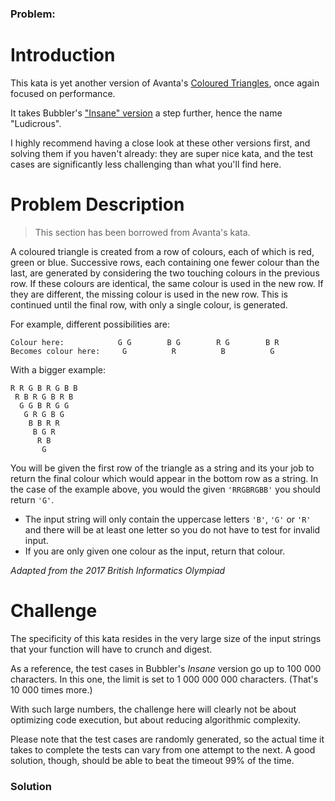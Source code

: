 ### Problem:
<h1 id="introduction">Introduction</h1>
<p>This kata is yet another version of Avanta&apos;s <a href="/kata/coloured-triangles" target="_blank">Coloured Triangles</a>, once again focused on performance.</p>
<p>It takes Bubbler&apos;s <a href="/kata/insane-coloured-triangles" target="_blank">&quot;Insane&quot; version</a> a step further, hence the name &quot;Ludicrous&quot;.</p>
<p>I highly recommend having a close look at these other versions first, and solving them if you haven&apos;t already: they are super nice kata, and the test cases are significantly less challenging than what you&apos;ll find here.</p>
<h1 id="problem-description">Problem Description</h1>
<blockquote>
<p>This section has been borrowed from Avanta&apos;s kata.</p>
</blockquote>
<p>A coloured triangle is created from a row of colours, each of which is red, green or blue. Successive rows, each containing one fewer colour than the last, are generated by considering the two touching colours in the previous row. If these colours are identical, the same colour is used in the new row. If they are different, the missing colour is used in the new row. This is continued until the final row, with only a single colour, is generated.</p>
<p>For example, different possibilities are:</p>
<pre><code>Colour here:            G G        B G        R G        B R
Becomes colour here:     G          R          B          G</code></pre><p>With a bigger example:</p>
<pre><code>R R G B R G B B
 R B R G B R B
  G G B R G G
   G R G B G
    B B R R
     B G R
      R B
       G</code></pre><p>You will be given the first row of the triangle as a string and its your job to return the final colour which would appear in the bottom row as a string. In the case of the example above, you would the given <code>&apos;RRGBRGBB&apos;</code> you should return <code>&apos;G&apos;</code>.</p>
<ul>
<li>The input string will only contain the uppercase letters <code>&apos;B&apos;</code>, <code>&apos;G&apos;</code> or <code>&apos;R&apos;</code> and there will be at least one letter so you do not have to test for invalid input.</li>
<li>If you are only given one colour as the input, return that colour.</li>
</ul>
<p><em>Adapted from the 2017 British Informatics Olympiad</em></p>
<h1 id="challenge">Challenge</h1>
<p>The specificity of this kata resides in the very large size of the input strings that your function will have to crunch and digest.</p>
<p>As a reference, the test cases in Bubbler&apos;s <em>Insane</em> version go up to 100 000 characters. In this one, the limit is set to 1 000 000 000 characters. (That&apos;s 10 000 times more.)</p>
<p>With such large numbers, the challenge here will clearly not be about optimizing code execution, but about reducing algorithmic complexity.</p>
<p>Please note that the test cases are randomly generated, so the actual time it takes to complete the tests can vary from one attempt to the next. A good solution, though, should be able to beat the timeout 99% of the time.</p>

### Solution